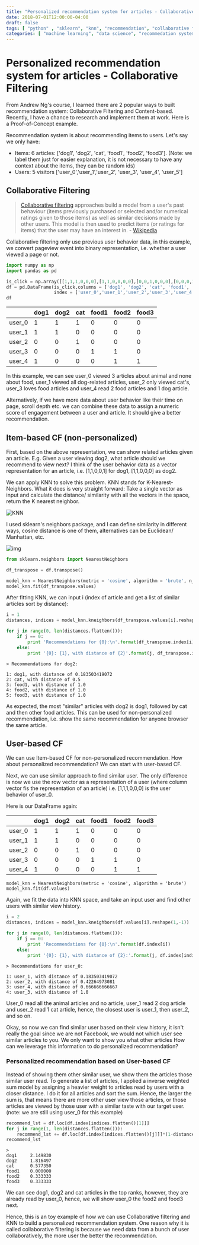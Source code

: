 ```yaml
---
title: "Personalized recommendation system for articles - Collaborative Filtering"
date: 2018-07-01T12:00:00-04:00
draft: false
tags: [ "python" , "sklearn", "knn", "recommendation", "collaborative filtering"]
categories: [ "machine learning", "data science", "recommedation system", "feature extraction"]
---
```


# Personalized recommendation system for articles - Collaborative Filtering

From Andrew Ng's course, I learned there are 2 popular ways to built recommendation system: Collaborative Filtering and Content-based. Recently, I have a chance to research and implement them at work. Here is a Proof-of-Concept example. 



Recommendation system is about recommending items to users. Let's say we only have:

- Items: 6 articles: ['dog1', 'dog2', 'cat', 'food1', 'food2', 'food3']. (Note: we label them just for easier explanation, it is not necessary to have any context about the items, they can be random ids)
- Users: 5 visitors ['user_0','user_1','user_2', 'user_3', 'user_4', 'user_5']



## Collaborative Filtering

> [Collaborative filtering](https://en.wikipedia.org/wiki/Collaborative_filtering) approaches build a model from a user's past behaviour (items previously purchased or selected and/or numerical ratings given to those items) as well as similar decisions made by other users. This model is then used to predict items (or ratings for items) that the user may have an interest in.  - [Wikipedia](https://en.wikipedia.org/wiki/Recommender_system)

Collaborative filtering only use previous user behavior data, in this example, we convert pageview event into binary representation, i.e. whether a user viewed a page or not.

```python
import numpy as np
import pandas as pd

is_click = np.array([[1,1,1,0,0,0],[1,1,0,0,0,0],[0,0,1,0,0,0],[0,0,0,1,1,0],[1,0,0,0,1,1]])
df = pd.DataFrame(is_click,columns = ['dog1', 'dog2', 'cat', 'food1', 'food2','food3'], \
                  index = ['user_0','user_1','user_2','user_3','user_4'] )
df
```

|        | dog1 | dog2 | cat  | food1 | food2 | food3 |
| ------ | ---- | ---- | ---- | ----- | ----- | ----- |
| user_0 | 1    | 1    | 1    | 0     | 0     | 0     |
| user_1 | 1    | 1    | 0    | 0     | 0     | 0     |
| user_2 | 0    | 0    | 1    | 0     | 0     | 0     |
| user_3 | 0    | 0    | 0    | 1     | 1     | 0     |
| user_4 | 1    | 0    | 0    | 0     | 1     | 1     |

In this example, we can see user_0 viewed 3 articles about animal and none about food, user_1 viewed all dog-related articles, user_2 only viewed cat's, user_3 loves food articles and user_4 read 2 food articles and 1 dog article. 

Alternatively, if we have more data about user behavior like their time on page, scroll depth etc. we can combine these data to assign a numeric score of engagement between a user and article. It should give a better recommendation.

## Item-based CF (non-personalized)

First, based on the above representation, we can show related articles given an article. E.g. Given a user viewing dog2, what article should we recommend to view next? I think of the user behavior data as a vector representation for an article, i.e. [1,1,0,0,1] for dog1, [1,1,0,0,0] as dog2. 

We can apply KNN to solve this problem. KNN stands for K-Nearest-Neighbors. What it does is very straight forward: Take a single vector as input and calculate the distance/ similarity with all the vectors in the space, return the K nearest neighbor. 

![KNN](http://www.harrisgeospatial.com/docs/html/images/FXSupervisedClassification/KNN_2d_graph_distances.gif)

I used sklearn's neighbors package, and I can define similarity in different ways, cosine distance is one of them, alternatives can be Euclidean/ Manhattan, etc.

![img](https://image.slidesharecdn.com/networkbiologylent2010fmlecture2-12676050637629-phpapp02/95/network-biology-lent-2010-lecture-1-22-728.jpg?cb=1267583822)

```python
from sklearn.neighbors import NearestNeighbors

df_transpose = df.transpose()

model_knn = NearestNeighbors(metric = 'cosine', algorithm = 'brute', n_neighbors = 6)
model_knn.fit(df_transpose.values)
```



After fitting KNN, we can input i (index of article and get a list of similar articles sort by distance):

```python
i = 1
distances, indices = model_knn.kneighbors(df_transpose.values[i].reshape(1,-1),n_neighbors = 6)

for j in range(0, len(distances.flatten())):
    if j == 0:
        print 'Recommendations for {0}:\n'.format(df_transpose.index[i])
    else:
        print '{0}: {1}, with distance of {2}'.format(j, df_transpose.index[indices.flatten()[j]], distances.flatten()[j])
```



```
> Recommendations for dog2:

1: dog1, with distance of 0.183503419072
2: cat, with distance of 0.5
3: food1, with distance of 1.0
4: food2, with distance of 1.0
5: food3, with distance of 1.0
```



As expected, the most "similar" articles with dog2 is dog1, followed by cat and then other food articles. This can be used for non-personalized recommendation, i.e. show the same recommendation for anyone browser the same article. 

## User-based CF

We can use Item-based CF for non-personalized recommendation. How about personalized recommendation? We can start with user-based CF.

Next, we can use similar approach to find similar user. The only difference is now we use the row vector as a representation of a user (where column vector fis the representation of an article) i.e. [1,1,1,0,0,0] is the user behavior of user_0.

Here is our DataFrame again:

|        | dog1 | dog2 | cat  | food1 | food2 | food3 |
| ------ | ---- | ---- | ---- | ----- | ----- | ----- |
| user_0 | 1    | 1    | 1    | 0     | 0     | 0     |
| user_1 | 1    | 1    | 0    | 0     | 0     | 0     |
| user_2 | 0    | 0    | 1    | 0     | 0     | 0     |
| user_3 | 0    | 0    | 0    | 1     | 1     | 0     |
| user_4 | 1    | 0    | 0    | 0     | 1     | 1     |

```
model_knn = NearestNeighbors(metric = 'cosine', algorithm = 'brute')
model_knn.fit(df.values)
```



Again, we fit the data into KNN space, and take an input user and find other users with similar view history.

```python
i = 2
distances, indices = model_knn.kneighbors(df.values[i].reshape(1,-1))

for j in range(0, len(distances.flatten())):
    if j == 0:
        print 'Recommendations for {0}:\n'.format(df.index[i])
    else:
        print '{0}: {1}, with distance of {2}:'.format(j, df.index[indices.flatten()[j]], distances.flatten()[j])
```



```
> Recommendations for user_0:

1: user_1, with distance of 0.183503419072
2: user_2, with distance of 0.42264973081
3: user_4, with distance of 0.666666666667
4: user_3, with distance of 1.0
```



User_0 read all the animal articles and no article, user_1 read 2 dog article and user_2 read 1 cat article, hence, the closest user is user_1, then user_2, and so on.

Okay, so now we can find similar user based on their view history, it isn't really the goal since we are not Facebook, we would not which user see similar articles to you. We only want to show you what other articles How can we leverage this information to do personalized recommendation?

### Personalized recommendation based on User-based CF

Instead of showing them other similar user, we show them the articles those similar user read. To generate a list of articles, I applied a inverse weighted sum model by assigning a heavier weight to articles read by users with a closer distance. I do it for all articles and sort the sum. Hence, the larger the sum is, that means there are more other user view those articles, or those articles are viewed by those user with a similar taste with our target user. (note: we are still using user_0 for this example)

```python
recommend_lst = df.loc[df.index[indices.flatten()[1]]]
for j in range(1, len(distances.flatten())):
    recommend_lst += df.loc[df.index[indices.flatten()[j]]]*(1-distances.flatten()[j])
recommend_lst
```



```
> 
dog1     2.149830
dog2     1.816497
cat      0.577350
food1    0.000000
food2    0.333333
food3    0.333333
```

We can see dog1, dog2 and cat articles in the top ranks, however, they are already read by user_0, hence, we will show user_0 the food2 and food3 next. 

Hence, this is an toy example of how we can use Collaborative filtering and KNN to build a personalized recommendation system. One reason why it is called collaborative filtering is because we need data from a bunch of user collaboratively, the more user the better the recommendation.
























